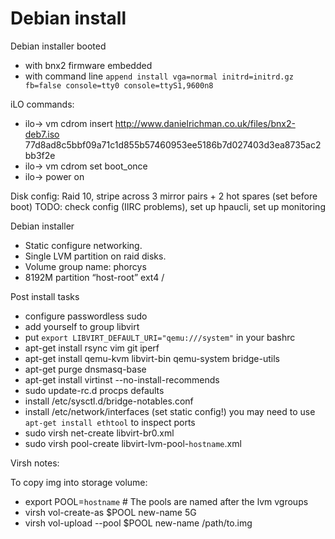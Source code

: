 # Debian install

Debian installer booted 
  - with bnx2 firmware embedded
  - with command line `append install vga=normal initrd=initrd.gz fb=false console=tty0 console=ttyS1,9600n8`

iLO commands:
  - ilo-> vm cdrom insert http://www.danielrichman.co.uk/files/bnx2-deb7.iso 77d8ad8c5bbf09a71c1d855b57460953ee5186b7d027403d3ea8735ac2bb3f2e
  - ilo-> vm cdrom set boot_once
  - ilo-> power on

Disk config: Raid 10, stripe across 3 mirror pairs + 2 hot spares (set before boot)
TODO: check config (IIRC problems), set up hpaucli, set up monitoring

Debian installer
  - Static configure networking.
  - Single LVM partition on raid disks.
  - Volume group name: phorcys
  - 8192M partition “host-root” ext4 /

Post install tasks
  - configure passwordless sudo
  - add yourself to group libvirt
  - put `export LIBVIRT_DEFAULT_URI="qemu:///system"` in your bashrc
  - apt-get install rsync vim git iperf
  - apt-get install qemu-kvm libvirt-bin qemu-system bridge-utils
  - apt-get purge dnsmasq-base
  - apt-get install virtinst --no-install-recommends
  - sudo update-rc.d procps defaults
  - install /etc/sysctl.d/bridge-notables.conf
  - install /etc/network/interfaces (set static config!)
    you may need to use `apt-get install ethtool` to inspect ports
  - sudo virsh net-create libvirt-br0.xml
  - sudo virsh pool-create libvirt-lvm-pool-`hostname`.xml

Virsh notes:

To copy img into storage volume:

  - export POOL=`hostname` # The pools are named after the lvm vgroups
  - virsh vol-create-as $POOL new-name 5G
  - virsh vol-upload --pool $POOL new-name /path/to.img

